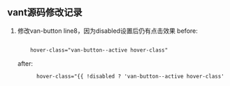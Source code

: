 ## vant源码修改记录
1. 修改van-button line8，因为disabled设置后仍有点击效果
    before:
    ```html

        hover-class="van-button--active hover-class"
    ```
    after:
    ```html
          hover-class="{{ !disabled ? 'van-button--active hover-class' : 'noop' }} "
    ```
